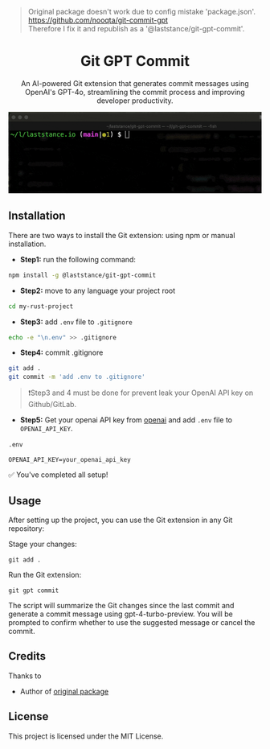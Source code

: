 > Original package doesn't work due to config mistake 'package.json'. https://github.com/nooqta/git-commit-gpt  
> Therefore I fix it and republish as a '@laststance/git-gpt-commit'.

<div align="center">
    <h1>Git GPT Commit</h1>
    <p>An AI-powered Git extension that generates commit messages using OpenAI's GPT-4o, streamlining the commit process and improving developer productivity.</p>
    <img src="./assets/preview.gif" />
</div>

Installation
------
There are two ways to install the Git extension: using npm or manual installation.

- **Step1:** run the following command:

```bash
npm install -g @laststance/git-gpt-commit
```

- **Step2:**  move to any language your project root

```bash
cd my-rust-project
```

- **Step3:**  add `.env` file to `.gitignore`

```bash
echo -e "\n.env" >> .gitignore
```

- **Step4:**  commit .gitignore

```bash
git add .
git commit -m 'add .env to .gitignore'
```

> ❗️Step3 and 4 must be done for prevent leak your OpenAI API key on Github/GitLab.

- **Step5:**  Get your openai API key from [openai](https://platform.openai.com/account/api-keys) and add `.env` file to `OPENAI_API_KEY`.

`.env`
```
OPENAI_API_KEY=your_openai_api_key
```

✅ You've completed all setup!

Usage
-----

After setting up the project, you can use the Git extension in any Git repository:

Stage your changes:
```
git add .
```
Run the Git extension:
```
git gpt commit
```
The script will summarize the Git changes since the last commit and generate a commit message using gpt-4-turbo-preview. You will be prompted to confirm whether to use the suggested message or cancel the commit.


Credits
------

Thanks to

- Author of [original package](https://github.com/nooqta/git-commit-gpt)

License
----
This project is licensed under the MIT License.
